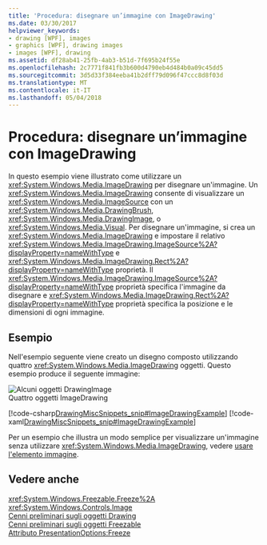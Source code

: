```yaml
---
title: 'Procedura: disegnare un’immagine con ImageDrawing'
ms.date: 03/30/2017
helpviewer_keywords:
- drawing [WPF], images
- graphics [WPF], drawing images
- images [WPF], drawing
ms.assetid: df28ab41-25fb-4ab3-b51d-7f695b24f55e
ms.openlocfilehash: 2c7771f841fb3b600d4790eb4d484b0a09c45dd5
ms.sourcegitcommit: 3d5d33f384eeba41b2dff79d096f47ccc8d8f03d
ms.translationtype: MT
ms.contentlocale: it-IT
ms.lasthandoff: 05/04/2018
---
```

# <a name="how-to-draw-an-image-using-imagedrawing"></a>Procedura: disegnare un’immagine con ImageDrawing
In questo esempio viene illustrato come utilizzare un <xref:System.Windows.Media.ImageDrawing> per disegnare un'immagine. Un <xref:System.Windows.Media.ImageDrawing> consente di visualizzare un <xref:System.Windows.Media.ImageSource> con un <xref:System.Windows.Media.DrawingBrush>, <xref:System.Windows.Media.DrawingImage>, o <xref:System.Windows.Media.Visual>. Per disegnare un'immagine, si crea un <xref:System.Windows.Media.ImageDrawing> e impostare il relativo <xref:System.Windows.Media.ImageDrawing.ImageSource%2A?displayProperty=nameWithType> e <xref:System.Windows.Media.ImageDrawing.Rect%2A?displayProperty=nameWithType> proprietà. Il <xref:System.Windows.Media.ImageDrawing.ImageSource%2A?displayProperty=nameWithType> proprietà specifica l'immagine da disegnare e <xref:System.Windows.Media.ImageDrawing.Rect%2A?displayProperty=nameWithType> proprietà specifica la posizione e le dimensioni di ogni immagine.  
  
## <a name="example"></a>Esempio  
 Nell'esempio seguente viene creato un disegno composto utilizzando quattro <xref:System.Windows.Media.ImageDrawing> oggetti. Questo esempio produce il seguente immagine:  
  
 ![Alcuni oggetti DrawingImage](../../../../docs/framework/wpf/graphics-multimedia/media/graphicsmm-imagedrawingexample.jpg "graphicsmm_ImageDrawingExample")  
Quattro oggetti ImageDrawing  
  
 [!code-csharp[DrawingMiscSnippets_snip#ImageDrawingExample](../../../../samples/snippets/csharp/VS_Snippets_Wpf/DrawingMiscSnippets_snip/CSharp/ImageDrawingExample.cs#imagedrawingexample)]
 [!code-xaml[DrawingMiscSnippets_snip#ImageDrawingExample](../../../../samples/snippets/xaml/VS_Snippets_Wpf/DrawingMiscSnippets_snip/XAML/ImageDrawingExample.xaml#imagedrawingexample)]  
  
 Per un esempio che illustra un modo semplice per visualizzare un'immagine senza utilizzare <xref:System.Windows.Media.ImageDrawing>, vedere [usare l'elemento immagine](../../../../docs/framework/wpf/controls/how-to-use-the-image-element.md).  
  
## <a name="see-also"></a>Vedere anche  
 <xref:System.Windows.Freezable.Freeze%2A>  
 <xref:System.Windows.Controls.Image>  
 [Cenni preliminari sugli oggetti Drawing](../../../../docs/framework/wpf/graphics-multimedia/drawing-objects-overview.md)  
 [Cenni preliminari sugli oggetti Freezable](../../../../docs/framework/wpf/advanced/freezable-objects-overview.md)  
 [Attributo PresentationOptions:Freeze](../../../../docs/framework/wpf/advanced/presentationoptions-freeze-attribute.md)

